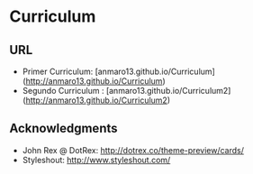 # Curriculum
## URL

* Primer Curriculum: [anmaro13.github.io/Curriculum] (http://anmaro13.github.io/Curriculum)
* Segundo Curriculum : [anmaro13.github.io/Curriculum2] (http://anmaro13.github.io/Curriculum2)

## Acknowledgments

* John Rex @ DotRex: http://dotrex.co/theme-preview/cards/
* Styleshout: http://www.styleshout.com/
